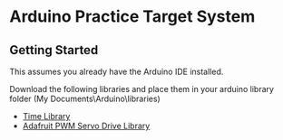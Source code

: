 Arduino Practice Target System
=======================

Getting Started
-----------

This assumes you already have the Arduino IDE installed.

Download the following libraries and place them in your arduino library folder (My Documents\Arduino\libraries)

* [Time Library](http://playground.arduino.cc/uploads/Code/Time.zip)
* [Adafruit PWM Servo Drive Library](https://github.com/adafruit/Adafruit-PWM-Servo-Driver-Library/archive/master.zip)